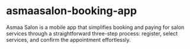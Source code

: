# asmaasalon-booking-app
Asmaa Salon is a mobile app that simplifies booking and paying for salon services through a straightforward three-step process: register, select services, and confirm the appointment effortlessly.
